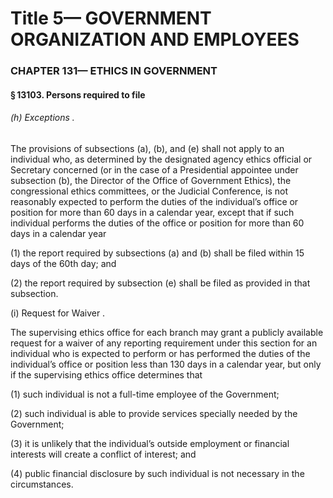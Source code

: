 
# Title 5— GOVERNMENT ORGANIZATION AND EMPLOYEES
### CHAPTER 131— ETHICS IN GOVERNMENT
#### § 13103. Persons required to file
###### (h) Exceptions .

The provisions of subsections (a), (b), and (e) shall not apply to an individual who, as determined by the designated agency ethics official or Secretary concerned (or in the case of a Presidential appointee under subsection (b), the Director of the Office of Government Ethics), the congressional ethics committees, or the Judicial Conference, is not reasonably expected to perform the duties of the individual’s office or position for more than 60 days in a calendar year, except that if such individual performs the duties of the office or position for more than 60 days in a calendar year

(1) the report required by subsections (a) and (b) shall be filed within 15 days of the 60th day; and

(2) the report required by subsection (e) shall be filed as provided in that subsection.

(i) Request for Waiver .

The supervising ethics office for each branch may grant a publicly available request for a waiver of any reporting requirement under this section for an individual who is expected to perform or has performed the duties of the individual’s office or position less than 130 days in a calendar year, but only if the supervising ethics office determines that

(1) such individual is not a full-time employee of the Government;

(2) such individual is able to provide services specially needed by the Government;

(3) it is unlikely that the individual’s outside employment or financial interests will create a conflict of interest; and

(4) public financial disclosure by such individual is not necessary in the circumstances.
